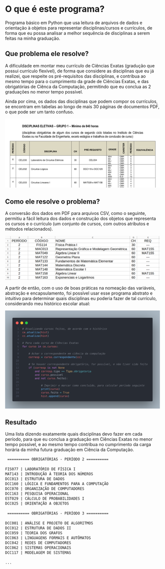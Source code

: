 # O que é este programa?

Programa básico em Python que usa leitura de arquivos de dados e orientação à objetos para representar disciplinas/cursos e currículos, de forma que eu possa analisar a melhor sequência de disciplinas a serem feitas na minha graduação. 

## Que problema ele resolve?

A dificuldade em montar meu currículo de Ciências Exatas (gradução que possui currículo flexível), de forma que considere as disciplinas que eu já realizei, que respeite os pré-requisitos das disciplinas, e contribua ao mesmo tempo para o cumprimento da grade de Ciências Exatas, e das obrigatórias de Ciênca da Computação, permitindo que eu conclua as 2 graduações no menor tempo possível. 

Ainda por cima, os dados das disciplinas que podem compor os currículos, se encontram em tabelas ao longo de mais 30 páginas de documentos PDF, o que pode ser um tanto confuso. 

![](assets/tabela_pdf.png) 

## Como ele resolve o problema?

A conversão dos dados em PDF para arquivos CSV, como o seguinte, permitiu a fácil leitura dos dados e construção dos objetos que representa os cursos e o currículo (um conjunto de cursos, com outros atributos e métodos relacionados).

![](assets/tabela_csv.png) 

A partir de então, com o uso de boas práticas na nomeação das variáveis, abstração e encapsulamento, foi possível usar esse programa abstrato e intuitivo para determinar quais disciplinas eu poderia fazer de tal currículo, considerando meu histórico escolar atual:

![](assets/usage.png) 

## Resultado

Uma lista dizendo exatamente quais disciplinas devo fazer em cada período, para que eu conclua a graduação em Ciências Exatas no menor tempo possível, e ao mesmo tempo contribua no cumprimento da carga horária da minha futura graduação em Ciência da Computação.

```
 ========== OBRIGATÓRIAS - PERÍODO 2 ========== 

FIS077 | LABORATÓRIO DE FÍSICA I
MAT143 | INTRODUÇÃO À TEORIA DOS NÚMEROS
DCC013 | ESTRUTURA DE DADOS
DCC160 | LÓGICA E FUNDAMENTOS PARA A COMPUTAÇÃO
DCC070 | ORGANIZAÇÃO DE COMPUTADORES
DCC163 | PESQUISA OPERACIONAL
EST029 | CÁLCULO DE PROBABILIDADES I
DCC025 | ORIENTAÇÃO A OBJETOS

 ========== OBRIGATÓRIAS - PERÍODO 3 ========== 

DCC001 | ANÁLISE E PROJETO DE ALGORITMOS
DCC012 | ESTRUTURA DE DADOS II
DCC059 | TEORIA DOS GRAFOS
DCC063 | LINGUAGENS FORMAIS E AUTÔMATOS
DCC042 | REDES DE COMPUTADORES
DCC062 | SISTEMAS OPERACIONAIS
DCC117 | MODELAGEM DE SISTEMAS

...
```
